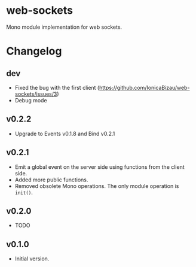 web-sockets
===========

Mono module implementation for web sockets.

# Changelog

## dev
 - Fixed the bug with the first client (https://github.com/IonicaBizau/web-sockets/issues/3)
 - Debug mode

## v0.2.2
 - Upgrade to Events v0.1.8 and Bind v0.2.1

## v0.2.1
 - Emit a global event on the server side using functions from the client side.
 - Added more public functions.
 - Removed obsolete Mono operations. The only module operation is `init()`.


## v0.2.0
 - TODO

## v0.1.0
 - Initial version.
